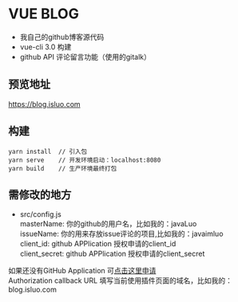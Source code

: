 # VUE BLOG
* 我自己的github博客源代码
* vue-cli 3.0 构建
* github API 评论留言功能（使用的gitalk）

## 预览地址
<a href="https://blog.isluo.com" target="_blank">https://blog.isluo.com</a>
## 构建
```
yarn install  // 引入包
yarn serve    // 开发环境启动：localhost:8080
yarn build    // 生产环境最终打包
```
## 需修改的地方

* src/config.js<br/>
  masterName: 你的github的用户名，比如我的：javaLuo<br/>
  issueName: 你的用来存放issue评论的项目,比如我的：javaimluo<br/>
  client_id: github APPlication 授权申请的client_id<br/>
  client_secret: github APPlication 授权申请的client_secret<br/>
  
 如果还没有GitHub Application 可<a href="https://github.com/settings/applications/new" target="_blank">点击这里申请</a><br/>
 Authorization callback URL 填写当前使用插件页面的域名，比如我的：blog.isluo.com
 
